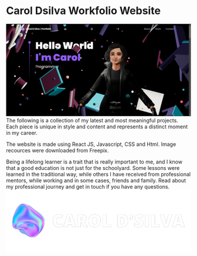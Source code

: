 # Carol Dsilva Workfolio Website
![](https://github.com/Carol-Dsillva/Workfolio/blob/main/src/Screenshot.png)
The following is a collection of my latest and most meaningful projects. Each piece is unique in style and content and represents a distinct moment in my career.

The website is made using React JS, Javascript, CSS and Html. Image recources were downloaded from Freepix.

Being a lifelong learner is a trait that is really important to me, and I know that a good education is not just for the schoolyard. Some lessons were learned in the traditional way, while others I have received from professional mentors, while working and in some cases, friends and family. Read about my professional journey and get in touch if you have any questions.
![Logo](https://github.com/Carol-Dsillva/Workfolio/blob/main/logo1.png)




